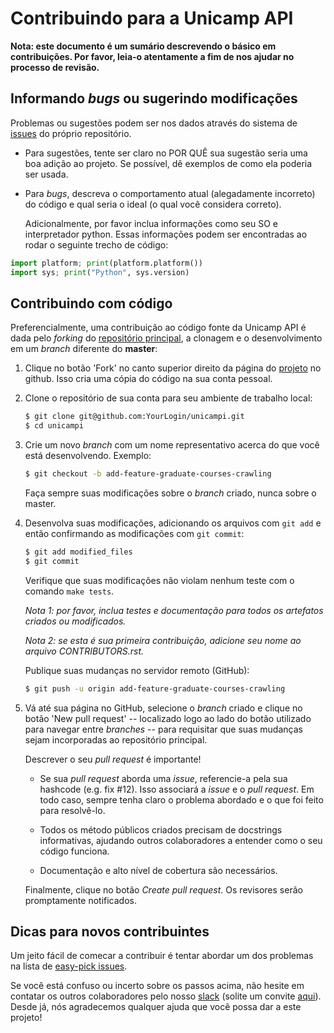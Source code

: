 # Contribuindo para a Unicamp API

**Nota: este documento é um sumário descrevendo o básico em contribuições.
Por favor, leia-o atentamente a fim de nos ajudar no processo de revisão.**


## Informando *bugs* ou sugerindo modificações

Problemas ou sugestões podem ser nos dados através do sistema de
[issues](https://github.com/gabisurita/unicampi/issues) do próprio
repositório.

-  Para sugestões, tente ser claro no POR QUÊ sua sugestão seria uma
   boa adição ao projeto. Se possível, dê exemplos de como ela poderia
   ser usada.

-  Para *bugs*, descreva o comportamento atual (alegadamente incorreto)
   do código e qual seria o ideal (o qual você considera correto).
   
   Adicionalmente, por favor inclua informações como seu SO e interpretador
   python. Essas informações podem ser encontradas ao rodar o seguinte trecho
   de código:

  ```python
  import platform; print(platform.platform())
  import sys; print("Python", sys.version)
  ```
   

## Contribuindo com código

Preferencialmente, uma contribuição ao código fonte da Unicamp API é dada
pelo *forking* do 
[repositório principal](https://github.com/gabisurita/unicampi),
a clonagem e o desenvolvimento em um *branch* diferente do **master**:

1. Clique no botão 'Fork' no canto superior direito da página do
   [projeto](https://github.com/gabisurita/unicampi) no github. Isso cria uma
   cópia do código na sua conta pessoal.

2. Clone o repositório de sua conta para seu ambiente de trabalho local:

   ```bash
   $ git clone git@github.com:YourLogin/unicampi.git
   $ cd unicampi
   ```
   
3. Crie um novo *branch* com um nome representativo acerca do que você está
   desenvolvendo. Exemplo:

   ```bash
   $ git checkout -b add-feature-graduate-courses-crawling
   ```
   
   Faça sempre suas modificações sobre o *branch* criado, nunca sobre o
   master. 

4. Desenvolva suas modificações, adicionando os arquivos com ``git add`` e
   então confirmando as modificações com ``git commit``:

   ```bash
   $ git add modified_files
   $ git commit
   ```
   
   Verifique que suas modificações não violam nenhum teste com o
   comando `make tests`.
   
   *Nota 1: por favor, inclua testes e documentação para todos os
   artefatos criados ou modificados.*
   
   *Nota 2: se esta é sua primeira contribuição, adicione seu nome ao
   arquivo CONTRIBUTORS.rst.*

   Publique suas mudanças no servidor remoto (GitHub):

   ```bash
   $ git push -u origin add-feature-graduate-courses-crawling
   ```

5. Vá até sua página no GitHub, selecione o *branch* criado e clique
   no botão 'New pull request' -- localizado logo ao lado do botão 
   utilizado para navegar entre *branches* -- para requisitar que 
   suas mudanças sejam incorporadas ao repositório principal.
   
   Descrever o seu *pull request* é importante!
   
   -  Se sua *pull request* aborda uma *issue*, referencie-a pela sua hashcode
      (e.g. fix #12). Isso associará a *issue* e o *pull request*. Em todo caso,
      sempre tenha claro o problema abordado e o que foi feito para resolvê-lo.
   
   -  Todos os método públicos criados precisam de docstrings informativas,
      ajudando outros colaboradores a entender como o seu código funciona.
    
   -  Documentação e alto nível de cobertura são necessários.

   Finalmente, clique no botão *Create pull request*.
   Os revisores serão promptamente notificados.
  

## Dicas para novos contribuintes

Um jeito fácil de comecar a contribuir é tentar abordar um dos problemas
na lista de [easy-pick issues](https://github.com/gabisurita/unicampi/issues?q=is%3Aopen+is%3Aissue+label%3Aeasy-pick).

Se você está confuso ou incerto sobre os passos acima, não hesite em contatar
os outros colaboradores pelo nosso [slack](https://unicampi.slack.com)
(solite um convite [aqui](https://unicampi-slack.herokuapp.com/)).
Desde já, nós agradecemos qualquer ajuda que você possa dar a este projeto!

